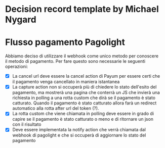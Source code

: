 # Decision record template by Michael Nygard

# Flusso pagamento Pagolight

Abbiamo deciso di utilizzare il webhook come unico metodo per conoscere il metodo di pagamento.
Per fare questo sono necessarie le seguenti operazioni:

- [x] La cancel url deve essere la cancel action di Payum per essere certi che il pagamento venga cancellato in maniera
  istantanea
- [x] La capture action non si occuperà più di chiedere lo stato dell'esito del pagamento, ma mostrerà una pagina che
  conterrà un JS
  che invierà una richiesta in polling a una rotta custom che dirà se il pagamento è stato catturato. Quando il
  pagamento è stato catturato allora
  farà un redirect automatico alla rotta after url del token (?).
- [x] La rotta custom che viene chiamata in polling deve essere in grado di capire se il pagamento è stato catturato o meno
  e di ritornare un json con il risultato
- [x] Deve essere implementata la notify action che verrà chiamata dal webhook di pagolight e che si occuperà di aggiornare
  lo stato del pagamento
